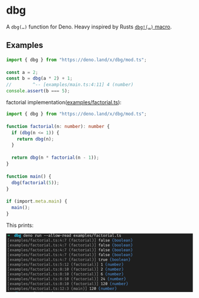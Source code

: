 # dbg

A `dbg(…)` function for Deno. Heavy inspired by Rusts [`dbg!(…)` macro](https://doc.rust-lang.org/std/macro.dbg.html).

## Examples

```ts
import { dbg } from "https://deno.land/x/dbg/mod.ts";

const a = 2;
const b = dbg(a * 2) + 1;
//        ^-- [examples/main.ts:4:11] 4 (number)
console.assert(b === 5);
```

factorial implementation([examples/factorial.ts](examples/factorial.ts)):

```ts
import { dbg } from "https://deno.land/x/dbg/mod.ts";

function factorial(n: number): number {
  if (dbg(n <= 1)) {
    return dbg(n);
  }

  return dbg(n * factorial(n - 1));
}

function main() {
  dbg(factorial(5));
}

if (import.meta.main) {
  main();
}
```

This prints:

![](examples/screen.png)

